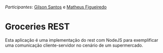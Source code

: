 *Participantes*: [Gilson Santos](https://github.com/gilsonsantos03) e [Matheus Figueiredo](https://github.com/matheusF23)

# Groceries REST

Esta aplicação é uma implementação do rest com NodeJS para exemplificar uma comunicação cliente-servidor no cenário de um supermercado.